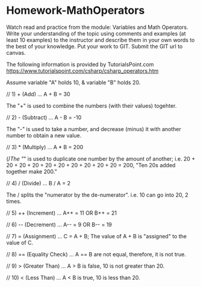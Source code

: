 # Homework-MathOperators
Watch read and practice from the module: Variables and Math Operators. Write your understanding of the topic using comments and examples (at least 10 examples) to the instructor and describe them in your own words to the best of your knowledge. Put your work to GIT. Submit the GIT url to canvas. 


The following information is provided by TutorialsPoint.com
https://www.tutorialspoint.com/csharp/csharp_operators.htm


Assume variable "A" holds 10, & variable "B" holds 20.


// 1) + (Add) ... A + B = 30

The "+" is used to combine the numbers (with their values) togehter.

// 2) - (Subtract) ... A - B = -10

The "-" is used to take a number, and decrease (minus) it with another number to obtain a new value.

// 3) * (Multiply) ... A * B = 200

(*)The "*" is used to duplicate one number by the amount of another; i.e. 20 + 20 + 20 + 20 + 20 + 20 + 20 + 20 + 20 + 20 = 200, "Ten 20s added together make 200."

// 4) / (Divide) ... B / A = 2

The / splits the "numerator by the de-numerator". i.e. 10 can go into 20, 2 times.

// 5) ++ (Increment) ... A++ = 11 OR B++ = 21

// 6) -- (Decrement) ... A-- = 9 OR B-- = 19

// 7) = (Assignment) ... C = A + B; The value of A + B is "assigned" to the value of C.

// 8) == (Equality Check) ... A == B are not equal, therefore, it is not true.

// 9) > (Greater Than) ... A > B is false, 10 is not greater than 20.

// 10) < (Less Than) ... A < B is true, 10 is less than 20.

